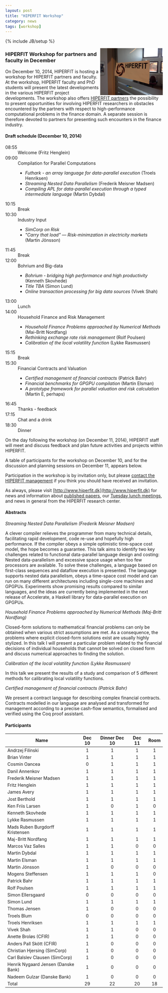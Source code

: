 ```yaml
---
layout: post
title: "HIPERFIT Workshop"
category: news
tags: [workshop]
---
```

{% include JB/setup %}

<img width="200" alt="HIPERFIT logo" align="right" src="/images/hiperfit.jpg">

### HIPERFIT Workshop for partners and faculty in December

On December 10, 2014, HIPERFIT is hosting a workshop for HIPERFIT
partners and faculty. At the workshop, HIPERFIT faculty and PhD
students will present the latest developments in the various HIPERFIT
project developments. The workshop also offers [HIPERFIT partners](/partners.html) the
possibility to present opportunities for involving HIPERFIT
researchers in obstacles encountered by the partners with respect to
high-performance computational problems in the finance domain. A
separate session is therefore devoted to partners for presenting such
encounters in the finance industry.

#### Draft schedule (December 10, 2014)

<dl class='event'>
<dt>08:55</dt><dd>Welcome (Fritz Henglein)</dd>
<dt>09:00</dt><dd>Compilation for Parallel Computations
 <ul>
 <li><i>Futhark - an array language for data-parallel execution</i> (Troels Henriksen)</li>
 <li><i>Streaming Nested Data Parallelism</i> (Frederik Meisner Madsen)</li>
 <li><i>Compiling APL for data-parallel execution through a typed intermediate language</i> (Martin Dybdal)</li>
 </ul>
</dd>
<dt>10:15</dt><dd>Break</dd>
<dt>10:30</dt><dd>Industry Input
 <ul>
 <li><i>SimCorp on Risk</i></li>
 <li><i>"Carry that load" &mdash; Risk-minimzation in electricity markets</i> (Martin Jönsson)</li>
 </ul>
</dd>
<dt>11:45</dt><dd>Break</dd>
<dt>12:00</dt><dd>Bohrium and Big-data
 <ul>
 <li><i>Bohrium - bridging high performance and high productivity</i> (Kenneth Skovhede)</li> 
 <li><i>Title TBA</i> (Simon Lund)</li>
 <li><i>Online transaction processing for big data sources</i> (Vivek Shah)</li>
 </ul>
</dd>
<dt>13:00</dt><dd>Lunch</dd>
<dt>14:00</dt><dd>Household Finance and Risk Management
 <ul>
 <li><i>Household Finance Problems approached by Numerical Methods</i> (Mai-Britt Nordfang)</li>
 <li><i>Rethinking exchange rate risk management</i> (Rolf Poulsen)</li>
 <li><i>Calibration of the local volatility function</i> (Lykke Rasmussen)</li>
 </ul>
</dd>
<dt>15:15</dt><dd>Break</dd>
<dt>15:30</dt><dd>Financial Contracts and Valuation
 <ul>
 <li><i>Certified management of financial contracts</i> (Patrick Bahr)</li>
 <li><i>Financial benchmarks for GPGPU compilation</i> (Martin Elsman)</li>
 <li><i>A prototype framework for parallel valuation and risk calculation</i> (Martin E, perhaps)</li>
 </ul>
</dd>
<dt>16:45</dt><dd>Thanks - feedback</dd>
<dt>17:15</dt><dd>Chat and a drink</dd>
<dt>18:30</dt><dd>Dinner</dd>
</dl>

On the day following the workshop (on December 11, 2014), HIPERFIT
staff will meet and discuss feedback and plan future activities and
projects within HIPERFIT.

A table of participants for the workshop on December 10, and for the
discussion and planning sessions on December 11, appears below.

Participation in the workshop is by invitation only, but please
[contact the HIPERFIT management](/contact.html) if you think you
should have received an invitation.

As always, please visit
[http://www.hiperfit.dk](http://www.hiperfit.dk) for news and
information about [published papers](/publications.html), our [Tuesday
lunch meetings](/lunches.html), and news in general from the HIPERFIT
research center.

#### Abstracts

_Streaming Nested Data Parallelism (Frederik Meisner Madsen)_

A clever compiler relieves the programmer from many technical details,
facilitating rapid development, code re-use and hopefully high
performance. If the compiler obeys a simple optimistic time-space cost
model, the hope becomes a guarantee. This talk aims to identify two
key challenges related to functional data-parallel language design and
costing: Nested data-parallelism and excessive space usage when too
few processors are available. To solve these challenges, a language
based on first-class sequences and dataflow execution is
presented. The language supports nested data parallelism, obeys a
time-space cost model and can run on many different architectures
including single-core machines and GPGPUs. Experiments show promising
results compared to similar languages, and the ideas are currently
being implemented in the next release of Accelerate, a Haskell library
for data-parallel execution on GPGPUs.

_Household Finance Problems approached by Numerical Methods (Maj-Britt Nordfang)_
 
Closed-form solutions to mathematical financial problems can only be
obtained when various strict assumptions are met.  As a consequence,
the problems where explicit closed-form solutions exist are usually
highly stylized.  In this talk I will present a particular problem
related to the financial decisions of individual households that
cannot be solved on closed form and discuss numerical approaches to
finding the solution.

_Calibration of the local volatility function (Lykke Rasmussen)_

In this talk we present the results of a study and comparison of 5
different methods for calibrating local volatility functions.

_Certified management of financial contracts (Patrick Bahr)_

We present a contract language for describing complex financial
contracts. Contracts modelled in our language are analysed and
transformed for management according to a precise cash-flow semantics,
formalised and verified using the Coq proof assistant.


#### Participants

| Name | Dec 10 | Dinner Dec 10 | Dec 11 | Room |
| ---- |:------:|:-------------:|:------:|:----:|
Andrzej Filinski |                   1 | 1 | 1 | 1 |
Brian Vinter |                       1 | 1 | 1 | 1 |
Cosmin Oancea |                      0 | 1 | 1 | 1 |
Danil Annenkov |                     1 | 1 | 1 | 1 |
Frederik Meisner Madsen |            1 | 1 | 1 | 1 |
Fritz Henglein |                     1 | 1 | 1 | 1 |
James Avery |                        1 | 1 | 1 | 1 |
Jost Berthold |                      1 | 1 | 1 | 1 |
Ken Friis Larsen |                   1 | 0 | 1 | 0 |
Kenneth Skovhede |                   1 | 1 | 1 | 1 |
Lykke Rasmussen |                    1 | 1 | 1 | 1 |
Mads Ruben Burgdorff Kristensen |    1 | 1 | 1 | 1 |
Maj-Britt Nordfang |                 1 | 1 | 1 | 1 |
Marcos Vaz Salles |                  1 | 1 | 0 | 0 |
Martin Dybdal |                      1 | 1 | 1 | 1 |
Martin Elsman |                      1 | 1 | 1 | 1 |
Martin Jönsson |                     1 | 0 | 0 | 0 |
Mogens Steffensen |                  1 | 1 | 1 | 0 |
Patrick Bahr |                       1 | 1 | 1 | 1 |
Rolf Poulsen |                       1 | 1 | 1 | 1 |
Simon Ellersgaard |                  0 | 0 | 0 | 0 |
Simon Lund |                         1 | 1 | 1 | 1 |
Thomas Jensen |                      1 | 0 | 0 | 0 |
Troels Blum |                        0 | 0 | 0 | 0 |
Troels Henriksen |                   1 | 1 | 1 | 1 |
Vivek Shah |                         1 | 1 | 0 | 0 |
Anette Broløs (CFIR) |               1 | 1 | 0 | 0 |
Anders Pall Skött (CFIR) |           1 | 0 | 0 | 0 |
Christian Hjersing (SimCorp) |       1 | 0 | 0 | 0 |
Carl Balslev Clausen (SimCorp) |     1 | 0 | 0 | 0 |
Henrik Nygaard Jensen (Danske Bank)| 1 | 0 | 0 | 0 |
Nadeem Gulzar (Danske Bank) |        1 | 0 | 0 | 0 |
Total |                             29 | 22 | 20 | 18 |
